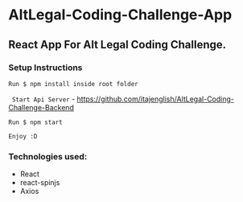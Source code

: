 # AltLegal-Coding-Challenge-App

React App For Alt Legal Coding Challenge.
------------
### Setup Instructions
`Run $ npm install inside root folder`

` Start Api Server` - https://github.com/itajenglish/AltLegal-Coding-Challenge-Backend

`Run $ npm start`

`Enjoy :D`

### Technologies used:
- React
- react-spinjs
- Axios
